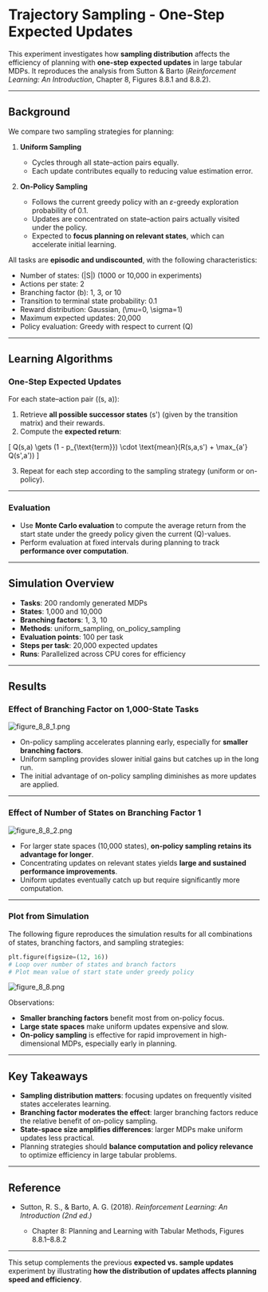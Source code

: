 # Trajectory Sampling - One-Step Expected Updates

This experiment investigates how **sampling distribution** affects the efficiency of planning with **one-step expected updates** in large tabular MDPs. It reproduces the analysis from Sutton & Barto (*Reinforcement Learning: An Introduction*, Chapter 8, Figures 8.8.1 and 8.8.2).

---

## Background

We compare two sampling strategies for planning:

1. **Uniform Sampling**

   * Cycles through all state–action pairs equally.
   * Each update contributes equally to reducing value estimation error.
2. **On-Policy Sampling**

   * Follows the current greedy policy with an $\varepsilon$-greedy exploration probability of 0.1.
   * Updates are concentrated on state–action pairs actually visited under the policy.
   * Expected to **focus planning on relevant states**, which can accelerate initial learning.

All tasks are **episodic and undiscounted**, with the following characteristics:

* Number of states: (|S|) (1000 or 10,000 in experiments)
* Actions per state: 2
* Branching factor (b): 1, 3, or 10
* Transition to terminal state probability: 0.1
* Reward distribution: Gaussian, (\mu=0, \sigma=1)
* Maximum expected updates: 20,000
* Policy evaluation: Greedy with respect to current (Q)

---

## Learning Algorithms

### One-Step Expected Updates

For each state–action pair ((s, a)):

1. Retrieve **all possible successor states** (s') (given by the transition matrix) and their rewards.
2. Compute the **expected return**:

[
Q(s,a) \gets (1 - p_{\text{term}}) \cdot \text{mean}(R(s,a,s') + \max_{a'} Q(s',a'))
]

3. Repeat for each step according to the sampling strategy (uniform or on-policy).

---

### Evaluation

* Use **Monte Carlo evaluation** to compute the average return from the start state under the greedy policy given the current (Q)-values.
* Perform evaluation at fixed intervals during planning to track **performance over computation**.

---

## Simulation Overview

* **Tasks**: 200 randomly generated MDPs
* **States**: 1,000 and 10,000
* **Branching factors**: 1, 3, 10
* **Methods**: uniform_sampling, on_policy_sampling
* **Evaluation points**: 100 per task
* **Steps per task**: 20,000 expected updates
* **Runs**: Parallelized across CPU cores for efficiency

---

## Results

### Effect of Branching Factor on 1,000-State Tasks

![figure\_8\_8\_1.png](book_images/Figure_8_8_1.png)

* On-policy sampling accelerates planning early, especially for **smaller branching factors**.
* Uniform sampling provides slower initial gains but catches up in the long run.
* The initial advantage of on-policy sampling diminishes as more updates are applied.

---

### Effect of Number of States on Branching Factor 1

![figure\_8\_8\_2.png](book_images/Figure_8_8_2.png)

* For larger state spaces (10,000 states), **on-policy sampling retains its advantage for longer**.
* Concentrating updates on relevant states yields **large and sustained performance improvements**.
* Uniform updates eventually catch up but require significantly more computation.

---

### Plot from Simulation

The following figure reproduces the simulation results for all combinations of states, branching factors, and sampling strategies:

```python
plt.figure(figsize=(12, 16))
# Loop over number of states and branch factors
# Plot mean value of start state under greedy policy
```

![figure\_8\_8.png](generated_images/figure_8_8.png)

Observations:

* **Smaller branching factors** benefit most from on-policy focus.
* **Large state spaces** make uniform updates expensive and slow.
* **On-policy sampling** is effective for rapid improvement in high-dimensional MDPs, especially early in planning.

---

## Key Takeaways

* **Sampling distribution matters**: focusing updates on frequently visited states accelerates learning.
* **Branching factor moderates the effect**: larger branching factors reduce the relative benefit of on-policy sampling.
* **State-space size amplifies differences**: larger MDPs make uniform updates less practical.
* Planning strategies should **balance computation and policy relevance** to optimize efficiency in large tabular problems.

---

## Reference

* Sutton, R. S., & Barto, A. G. (2018). *Reinforcement Learning: An Introduction (2nd ed.)*

  * Chapter 8: Planning and Learning with Tabular Methods, Figures 8.8.1–8.8.2

---

This setup complements the previous **expected vs. sample updates** experiment by illustrating **how the distribution of updates affects planning speed and efficiency**.
